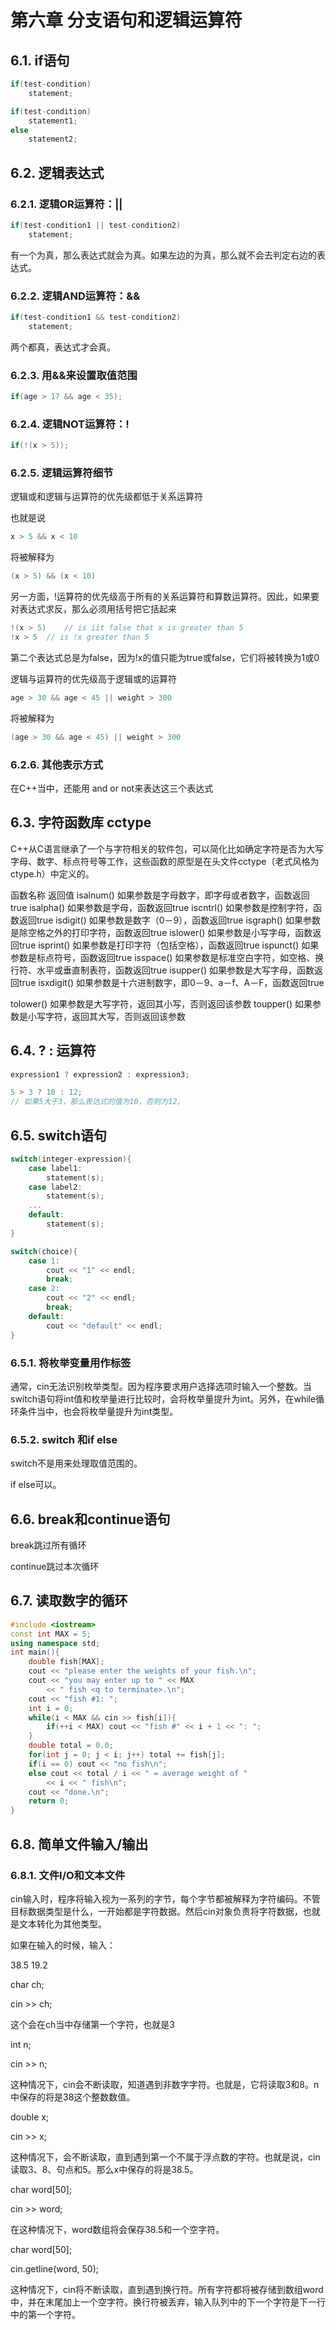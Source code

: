 # 第六章 分支语句和逻辑运算符

## 6.1. if语句

```c++
if(test-condition)
    statement;

if(test-condition)
    statement1;
else
    statement2;
```

## 6.2. 逻辑表达式

### 6.2.1. 逻辑OR运算符：||

```c++
if(test-condition1 || test-condition2)
    statement;
```

有一个为真，那么表达式就会为真。如果左边的为真，那么就不会去判定右边的表达式。

### 6.2.2. 逻辑AND运算符：&&

```c++
if(test-condition1 && test-condition2)
    statement;
```

两个都真，表达式才会真。

### 6.2.3. 用&&来设置取值范围

```c++
if(age > 17 && age < 35);
```

### 6.2.4. 逻辑NOT运算符：!

```c++
if(!(x > 5));
```

### 6.2.5. 逻辑运算符细节

逻辑或和逻辑与运算符的优先级都低于关系运算符

也就是说

```c++
x > 5 && x < 10
```

将被解释为

```c++
(x > 5) && (x < 10)
```



另一方面，!运算符的优先级高于所有的关系运算符和算数运算符。因此，如果要对表达式求反，那么必须用括号把它括起来

```c++
!(x > 5)	// is iit false that x is greater than 5
!x > 5	// is !x greater than 5
```

第二个表达式总是为false，因为!x的值只能为true或false，它们将被转换为1或0



逻辑与运算符的优先级高于逻辑或的运算符

```c++
age > 30 && age < 45 || weight > 300
```

将被解释为

```c++
(age > 30 && age < 45) || weight > 300
```

###  6.2.6. 其他表示方式

在C++当中，还能用 and or not来表达这三个表达式

## 6.3. 字符函数库 cctype

C++从C语言继承了一个与字符相关的软件包，可以简化比如确定字符是否为大写字母、数字、标点符号等工作，这些函数的原型是在头文件cctype（老式风格为ctype.h）中定义的。



函数名称   返回值
isalnum()  如果参数是字母数字，即字母或者数字，函数返回true
isalpha()  如果参数是字母，函数返回true
iscntrl()  如果参数是控制字符，函数返回true
isdigit()  如果参数是数字（0－9），函数返回true
isgraph()  如果参数是除空格之外的打印字符，函数返回true
islower()  如果参数是小写字母，函数返回true
isprint()  如果参数是打印字符（包括空格），函数返回true
ispunct()  如果参数是标点符号，函数返回true
isspace()  如果参数是标准空白字符，如空格、换行符、水平或垂直制表符，函数返回true
isupper()  如果参数是大写字母，函数返回true
isxdigit() 如果参数是十六进制数字，即0－9、a－f、A－F，函数返回true

tolower()  如果参数是大写字符，返回其小写，否则返回该参数
toupper()  如果参数是小写字符，返回其大写，否则返回该参数

## 6.4. ? : 运算符

```c++
expression1 ? expression2 : expression3;

5 > 3 ? 10 : 12;
// 如果5大于3，那么表达式的值为10，否则为12。
```

## 6.5. switch语句

```c++
switch(integer-expression){
    case label1:
        statement(s);
    case label2:
        statement(s);
    ...
    default:
        statement(s);
}

switch(choice){
    case 1:
        cout << "1" << endl;
        break;
    case 2:
        cout << "2" << endl;
        break;
    default:
        cout << "default" << endl;
}
```

### 6.5.1. 将枚举变量用作标签

通常，cin无法识别枚举类型。因为程序要求用户选择选项时输入一个整数。当switch语句将int值和枚举量进行比较时，会将枚举量提升为int。另外，在while循环条件当中，也会将枚举量提升为int类型。

### 6.5.2. switch 和if else

switch不是用来处理取值范围的。

if else可以。

## 6.6. break和continue语句

break跳过所有循环

continue跳过本次循环

## 6.7. 读取数字的循环

```c++
#include <iostream>
const int MAX = 5;
using namespace std;
int main(){
    double fish[MAX];
    cout << "please enter the weights of your fish.\n";
    cout << "you may enter up to " << MAX
        << " fish <q to terminate>.\n";
    cout << "fish #1: ";
    int i = 0;
    while(i < MAX && cin >> fish[i]){
        if(++i < MAX) cout << "fish #" << i + 1 << ": ";
    }
    double total = 0.0;
    for(int j = 0; j < i; j++) total += fish[j];
    if(i == 0) cout << "no fish\n";
    else cout << total / i << " = average weight of "
        << i << " fish\n";
    cout << "done.\n";
    return 0;
}
```

## 6.8. 简单文件输入/输出

### 6.8.1. 文件I/O和文本文件

cin输入时，程序将输入视为一系列的字节，每个字节都被解释为字符编码。不管目标数据类型是什么，一开始都是字符数据。然后cin对象负责将字符数据，也就是文本转化为其他类型。

如果在输入的时候，输入：

38.5 19.2



char ch;

cin >> ch;

这个会在ch当中存储第一个字符，也就是3



int n;

cin >> n;

这种情况下，cin会不断读取，知道遇到非数字字符。也就是，它将读取3和8。n中保存的将是38这个整数数值。



double x;

cin >> x;

这种情况下，会不断读取，直到遇到第一个不属于浮点数的字符。也就是说，cin读取3、8、句点和5。那么x中保存的将是38.5。



char word[50];

cin >> word;

在这种情况下，word数组将会保存38.5和一个空字符。



char word[50];

cin.getline(word, 50);

这种情况下，cin将不断读取，直到遇到换行符。所有字符都将被存储到数组word中，并在末尾加上一个空字符。换行符被丢弃，输入队列中的下一个字符是下一行中的第一个字符。

